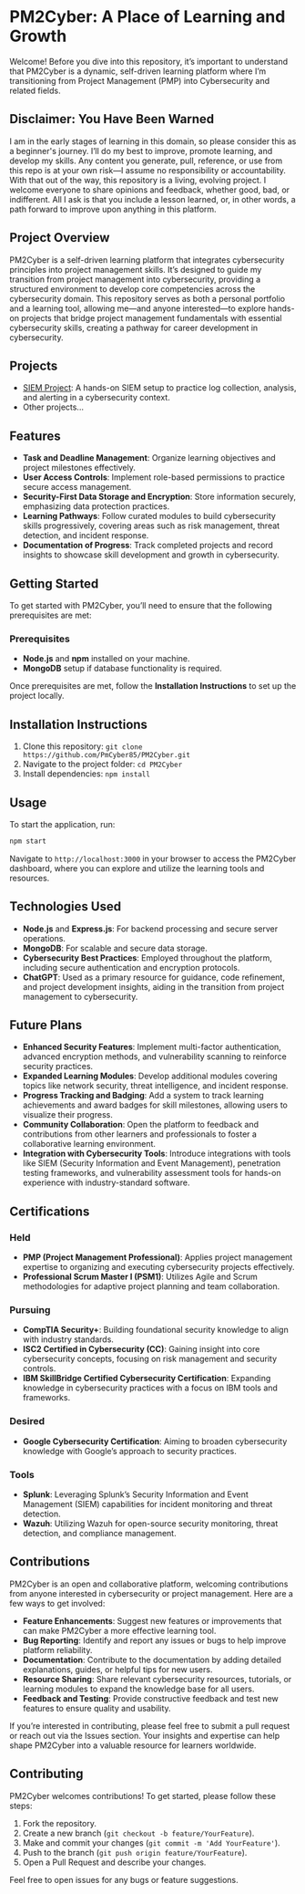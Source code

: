 # PM2Cyber: A Place of Learning and Growth
Welcome! Before you dive into this repository, it’s important to understand that PM2Cyber is a dynamic, self-driven learning platform where I’m transitioning from Project Management (PMP) into Cybersecurity and related fields.

## Disclaimer: You Have Been Warned
I am in the early stages of learning in this domain, so please consider this as a beginner's journey. I’ll do my best to improve, promote learning, and develop my skills. Any content you generate, pull, reference, or use from this repo is at your own risk—I assume no responsibility or accountability. With that out of the way, this repository is a living, evolving project. I welcome everyone to share opinions and feedback, whether good, bad, or indifferent. All I ask is that you include a lesson learned, or, in other words, a path forward to improve upon anything in this platform.

## Project Overview
PM2Cyber is a self-driven learning platform that integrates cybersecurity principles into project management skills. It’s designed to guide my transition from project management into cybersecurity, providing a structured environment to develop core competencies across the cybersecurity domain. This repository serves as both a personal portfolio and a learning tool, allowing me—and anyone interested—to explore hands-on projects that bridge project management fundamentals with essential cybersecurity skills, creating a pathway for career development in cybersecurity.

## Projects

- [SIEM Project](./SIEM_Project/README.md): A hands-on SIEM setup to practice log collection, analysis, and alerting in a cybersecurity context.
- Other projects...

## Features
- **Task and Deadline Management**: Organize learning objectives and project milestones effectively.
- **User Access Controls**: Implement role-based permissions to practice secure access management.
- **Security-First Data Storage and Encryption**: Store information securely, emphasizing data protection practices.
- **Learning Pathways**: Follow curated modules to build cybersecurity skills progressively, covering areas such as risk management, threat detection, and incident response.
- **Documentation of Progress**: Track completed projects and record insights to showcase skill development and growth in cybersecurity.

## Getting Started
To get started with PM2Cyber, you’ll need to ensure that the following prerequisites are met:

### Prerequisites
- **Node.js** and **npm** installed on your machine.
- **MongoDB** setup if database functionality is required.

Once prerequisites are met, follow the **Installation Instructions** to set up the project locally.

## Installation Instructions
1. Clone this repository: `git clone https://github.com/PmCyber85/PM2Cyber.git`
2. Navigate to the project folder: `cd PM2Cyber`
3. Install dependencies: `npm install`

## Usage
To start the application, run:
```bash
npm start
```
Navigate to `http://localhost:3000` in your browser to access the PM2Cyber dashboard, where you can explore and utilize the learning tools and resources.

## Technologies Used
- **Node.js** and **Express.js**: For backend processing and secure server operations.
- **MongoDB**: For scalable and secure data storage.
- **Cybersecurity Best Practices**: Employed throughout the platform, including secure authentication and encryption protocols.
- **ChatGPT**: Used as a primary resource for guidance, code refinement, and project development insights, aiding in the transition from project management to cybersecurity.

## Future Plans
- **Enhanced Security Features**: Implement multi-factor authentication, advanced encryption methods, and vulnerability scanning to reinforce security practices.
- **Expanded Learning Modules**: Develop additional modules covering topics like network security, threat intelligence, and incident response.
- **Progress Tracking and Badging**: Add a system to track learning achievements and award badges for skill milestones, allowing users to visualize their progress.
- **Community Collaboration**: Open the platform to feedback and contributions from other learners and professionals to foster a collaborative learning environment.
- **Integration with Cybersecurity Tools**: Introduce integrations with tools like SIEM (Security Information and Event Management), penetration testing frameworks, and vulnerability assessment tools for hands-on experience with industry-standard software.

## Certifications

### Held
- **PMP (Project Management Professional)**: Applies project management expertise to organizing and executing cybersecurity projects effectively.
- **Professional Scrum Master I (PSM1)**: Utilizes Agile and Scrum methodologies for adaptive project planning and team collaboration.

### Pursuing
- **CompTIA Security+**: Building foundational security knowledge to align with industry standards.
- **ISC2 Certified in Cybersecurity (CC)**: Gaining insight into core cybersecurity concepts, focusing on risk management and security controls.
- **IBM SkillBridge Certified Cybersecurity Certification**: Expanding knowledge in cybersecurity practices with a focus on IBM tools and frameworks.

### Desired
- **Google Cybersecurity Certification**: Aiming to broaden cybersecurity knowledge with Google’s approach to security practices.

### Tools
- **Splunk**: Leveraging Splunk’s Security Information and Event Management (SIEM) capabilities for incident monitoring and threat detection.
- **Wazuh**: Utilizing Wazuh for open-source security monitoring, threat detection, and compliance management.

## Contributions
PM2Cyber is an open and collaborative platform, welcoming contributions from anyone interested in cybersecurity or project management. Here are a few ways to get involved:

- **Feature Enhancements**: Suggest new features or improvements that can make PM2Cyber a more effective learning tool.
- **Bug Reporting**: Identify and report any issues or bugs to help improve platform reliability.
- **Documentation**: Contribute to the documentation by adding detailed explanations, guides, or helpful tips for new users.
- **Resource Sharing**: Share relevant cybersecurity resources, tutorials, or learning modules to expand the knowledge base for all users.
- **Feedback and Testing**: Provide constructive feedback and test new features to ensure quality and usability.

If you’re interested in contributing, please feel free to submit a pull request or reach out via the Issues section. Your insights and expertise can help shape PM2Cyber into a valuable resource for learners worldwide.

## Contributing
PM2Cyber welcomes contributions! To get started, please follow these steps:

1. Fork the repository.
2. Create a new branch (`git checkout -b feature/YourFeature`).
3. Make and commit your changes (`git commit -m 'Add YourFeature'`).
4. Push to the branch (`git push origin feature/YourFeature`).
5. Open a Pull Request and describe your changes.

Feel free to open issues for any bugs or feature suggestions.

